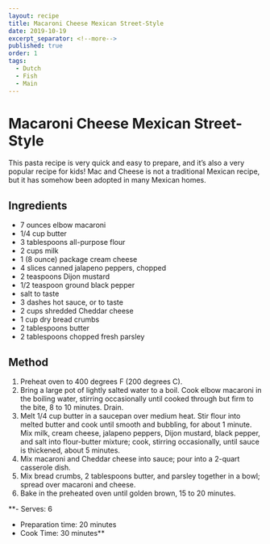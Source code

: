 ```yaml
---
layout: recipe
title: Macaroni Cheese Mexican Street-Style
date: 2019-10-19
excerpt_separator: <!--more-->
published: true
order: 1
tags:
  - Dutch
  - Fish
  - Main
---
```


# Macaroni Cheese Mexican Street-Style

This pasta recipe is very quick and easy to prepare, and it’s also a very popular recipe for kids! Mac and Cheese is not a traditional Mexican recipe, but it has somehow been adopted in many Mexican homes.

<!--more-->

## Ingredients

- 7 ounces elbow macaroni
- 1/4 cup butter
- 3 tablespoons all-purpose flour
- 2 cups milk
- 1 (8 ounce) package cream cheese
- 4 slices canned jalapeno peppers, chopped
- 2 teaspoons Dijon mustard
- 1/2 teaspoon ground black pepper
- salt to taste
- 3 dashes hot sauce, or to taste
- 2 cups shredded Cheddar cheese
- 1 cup dry bread crumbs
- 2 tablespoons butter
- 2 tablespoons chopped fresh parsley

## Method

1. Preheat oven to 400 degrees F (200 degrees C).
2. Bring a large pot of lightly salted water to a boil. Cook elbow macaroni in the boiling water, stirring occasionally until cooked through but firm to the bite, 8 to 10 minutes. Drain.
3. Melt 1/4 cup butter in a saucepan over medium heat. Stir flour into melted butter and cook until smooth and bubbling, for about 1 minute. Mix milk, cream cheese, jalapeno peppers, Dijon mustard, black pepper, and salt into flour-butter mixture; cook, stirring occasionally, until sauce is thickened, about 5 minutes.
4. Mix macaroni and Cheddar cheese into sauce; pour into a 2-quart casserole dish.
5. Mix bread crumbs, 2 tablespoons butter, and parsley together in a bowl; spread over macaroni and cheese.
6. Bake in the preheated oven until golden brown, 15 to 20 minutes.

**- Serves: 6
- Preparation time: 20 minutes
- Cook Time: 30 minutes**

